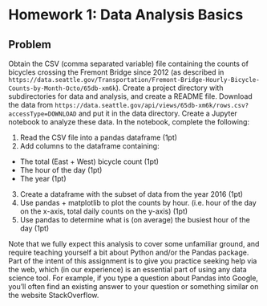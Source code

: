 # Homework 1: Data Analysis Basics


## Problem

Obtain the CSV (comma separated variable) file containing the counts of
bicycles crossing the Fremont Bridge since 2012 (as described in
`https://data.seattle.gov/Transportation/Fremont-Bridge-Hourly-Bicycle-Counts-by-Month-Octo/65db-xm6k`).
Create a project directory with subdirectories for data and analysis, and
create a README file. Download the data from
`https://data.seattle.gov/api/views/65db-xm6k/rows.csv?accessType=DOWNLOAD` and
put it in the data directory. Create a Jupyter notebook to analyze these data.
In the notebook, complete the following:

1. Read the CSV file into a pandas dataframe (1pt)
2. Add columns to the dataframe containing:
  * The total (East + West) bicycle count (1pt)
  * The hour of the day (1pt)
  * The year (1pt)
3. Create a dataframe with the subset of data from the year 2016 (1pt)
4. Use pandas + matplotlib to plot the counts by hour. (i.e. hour of the day on the x-axis, total daily counts on the y-axis) (1pt)
5. Use pandas to determine what is (on average) the busiest hour of the day (1pt)

Note that we fully expect this analysis to cover some unfamiliar ground, and
require teaching yourself a bit about Python and/or the Pandas package. Part of
the intent of this assignment is to give you practice seeking help via the web,
which (in our experience) is an essential part of using any data science
tool. For example, if you type a question about Pandas into Google, you’ll
often find an existing answer to your question or something similar on the
website StackOverflow.
